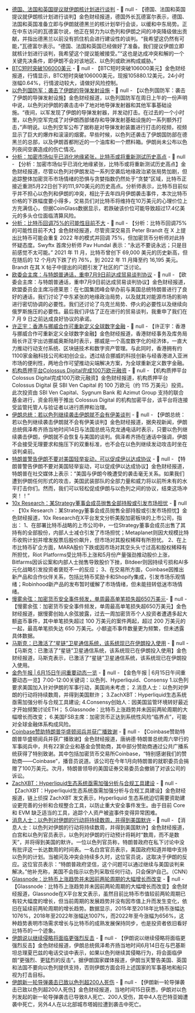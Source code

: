 - [德国、法国和英国提议就伊朗核计划进行谈判](https://flash.jin10.com/detail/20250615140915675800) - 📰 null - 【德国、法国和英国提议就伊朗核计划进行谈判】金色财经报道，德国外长瓦德富尔表示，德国、法国和英国准备立即与伊朗就德黑兰的核计划举行会谈，以缓和中东局势。正在中东访问的瓦德富尔说，他正在努力为以色列和伊朗之间的冲突降级做出贡献，并指出德黑兰以前没有抓住机会进行建设性的谈判。“我希望这仍然有可能，”瓦德富尔表示。“德国、法国和英国已经做好了准备。我们提议伊朗立即就核计划进行谈判，我希望这个提议能被接受。”“这也是达成冲突和解的一个关键先决条件，即伊朗不会对该地区、以色列或欧洲构成威胁。”
- [BTC短时突破106000美元]() - 📰 null - 【BTC短时突破106000美元】金色财经报道，行情显示，BTC短时突破106000美元，现报105880.12美元，24小时涨幅0.64%，行情波动较大，请做好风险控制。
- [以色列国防军：袭击了伊朗的导弹发射设施](https://flash.jin10.com/detail/20250615140108924800) - 📰 null - 【以色列国防军：袭击了伊朗的导弹发射设施】金色财经报道，以色列国防军在周日上午的一份声明中说，以色列对伊朗的袭击击中了地对地导弹发射器和其他军事基础设施。“夜间，以军发现了伊朗的导弹发射器，并发动打击。在过去的一个小时里，以色列空军完成了对伊朗西部储存和导弹发射基础设施的一系列额外打击，”声明说。以色列空军公布了据称是对导弹发射装置进行打击的视频，视频显示了巨大的爆炸和滚滚的烟雾。早些时候，以色列还袭击了伊朗国防部在德黑兰的总部，以及伊朗首都附近的一个油库和一个燃料箱。伊朗尚未公布以色列夜间空袭造成的伤亡情况。
- [分析：加密市场似乎已消化地缘紧张，比特币或将重新测试历史高点](https://cointelegraph.com/news/crypto-fear-greed-index-bitcoin-price-israel-iran-tension) - 📰 null - 【分析：加密市场似乎已消化地缘紧张，比特币或将重新测试历史高点】金色财经报道，尽管以色列对伊朗发动一系列空袭后地缘政治紧张局势加剧，但追踪整体加密货币市场情绪的恐惧与贪婪指数仍然处于“贪婪”区域，比特币正接近重测5月22日创下的111,970美元的历史高点。分析师表示，比特币目前似乎并不担心以色列和伊朗的冲突，相比于去年四月伊朗袭击事件，本次比特币价格的下跌幅度要小得多，交易员们对比特币将维持在10万美元的心理价位上方充满信心，但据CoinGlass数据显示，若跌破该价位可能导致超过17.4亿美元的多头仓位面临清算风险。
- [分析：比特币回调75%的可能性目前不大](https://cointelegraph.com/magazine/bitcoin-price-prediction-oil-sharplink-ether-buy-anthony-pompliano-hodlers-digest/) - 📰 null - 【分析：比特币回调75%的可能性目前不大】金色财经报道，尽管资深交易员 Peter Brandt 在 X 上提出比特币可能会重复 2022 年的模式并回调 75%，但加密货币分析师对此持怀疑态度。Swyftx 首席分析师 Pav Hundal 表示：“永远不要说永远；只是目前感觉不太可能。” 
2021 年 11 月，比特币曾创下 69,000 美元的历史新高，但在随后的 12 个月内下跌了约 76%，到 2022 年 11 月降至约 16,195 美元。Brandt 在其 X 帖子中提出的问题引发了社区的广泛讨论。
- [欧委会主席：与特朗普通话，重申7月9日前达成贸易谈判协议](https://flash.jin10.com/detail/20250615032526145800) - 📰 null - 【欧委会主席：与特朗普通话，重申7月9日前达成贸易谈判协议】金色财经报道，欧盟委员会主席冯德莱恩：在七国集团峰会举办前与美国总统特朗普进行了良好的通话，我们讨论了中东紧张的地缘政治局势，以及就其对能源市场的影响进行密切协调的必要性。我们还讨论了乌克兰局势、停火的必要性以及继续向俄罗斯施压的必要性。最后我们评估了正在进行的贸易谈判，我重申了我们在 7 月 9 日之前达成良好协议的承诺。
- [许正宇：香港与挪威合作可重新定义全球数字金融](https://finance.mingpao.com/fin/instantf/20250613/1749812497239) - 📰 null - 【许正宇：香港与挪威合作可重新定义全球数字金融】金色财经报道，香港财经事务及库务局局长许正宇出访挪威奥斯陆时表示，挪威是一个高度数字化的经济体，一直大力推动行动支付系统、区块链技术和数字资产管理。与此同时，香港拥有约1100家金融科技公司和初创企业。透过结合挪威的科技创新与经香港进入亚洲市场的便利性，两地合作可望推动尖端解决方案，为全球重新定义数字金融。
- [机构质押平台Colossus Digital完成100万欧元融资](https://www.crowdfundinsider.com/2025/06/242025-sbi-ven-capital-invests-e1m-in-colossus-digital-to-boost-institutional-crypto-platform/) - 📰 null - 【机构质押平台Colossus Digital完成100万欧元融资】金色财经报道，机构质押平台 Colossus Digital 获 SBI Ven Capital 的 100 万欧元（约 115 万美元）投资。此次投资由 SBI Ven Capital、Sygnum Bank 和 Azimut Group 支持的联合基金进行，资金将用于推出 Colossus Digital 的机构加密平台，该平台将连接受监管托管人与验证者以进行质押和治理。
- [伊朗总统：若以色列继续袭击伊朗就不会有伊美谈判](https://www.cls.cn/detail/2057696) - 📰 null - 【伊朗总统：若以色列继续袭击伊朗就不会有伊美谈判】金色财经报道，据央视新闻，伊朗总统佩泽希齐扬当地时间14日与法国总统马克龙通电话时表示，只要以色列继续袭击伊朗，伊朗就不会恢复与美国的谈判。佩泽希齐扬在通话中强调，伊朗不会接受无理要求和施压下的双重标准，也不会在以色列继续发动攻击时坐在谈判桌前。
- [特朗普警告伊朗不要对美国轻举妄动，可以促成伊以达成协议](https://flash.jin10.com/detail/20250615124108558800) - 📰 null - 【特朗普警告伊朗不要对美国轻举妄动，可以促成伊以达成协议】金色财经报道，特朗普在社交媒体上表示：“美国与伊朗今晚遭受的袭击毫无关系。如果我们遭到伊朗任何形式的攻击，美国武装部队的全部力量和威力将以前所未有的水平打击你们。然而，我们可以轻松促成伊朗与以色列之间的协议，结束这场冲突！！”
- [10x Research：某Strategy董事会成员抛售全部持股或引发市场担忧](https://x.com/10x_Research/status/1934049900960047129) - 📰 null - 【10x Research：某Strategy董事会成员抛售全部持股或引发市场担忧】金色财经报道，10x Research在X平台发文分析美股加密板块的上市公司，指出： 
1、在部署比特币战略的上市公司中，一位Strategy董事会成员出售了其持有的全部股份，内部人士减仓引发了市场担忧；Metaplanet则因大规模比特币收购计划并增发股票后股价飙升，但市场对其股权稀释有所担忧。 
2、在上市比特币矿企方面，MARA股价下跌或因市场对其空头头寸过高和股权稀释有所担忧，Riot Platforms受比特币上涨和5月份产量强劲推动股价上涨，Bitfarms因诉讼案和内部人士抛售导致股价下挫，Bitdeer则因持续亏损和AI多元化战略引发投资者褒贬不一的反应； 
3、在交易所方面，Coinbase因推出新产品和合作伙伴关系，包括比特币奖励卡和Shopify集成，引发市场乐观情绪；Robinhood新产品的发布暂时缓解了市场情绪，但未能扭转低迷市场情绪。
- [慢雾余弦：加密货币安全事件频发，单周最高单笔损失超650万美元​](https://x.com/evilcos/status/1933814403524399242) - 📰 null - 【慢雾余弦：加密货币安全事件频发，单周最高单笔损失超650万美元​】金色财经报道，据慢雾创始人余弦披露，过去一周加密货币个人投资者遭遇多起大额盗币事件，其中单笔损失超过 100 万美元的案件两起，超过 200 万美元的一起，最高单笔损失达 650 万美元。小额盗币事件数量更为频繁，但未透露具体数据。
- [马斯克：已激活了“星链”卫星通信系统，该系统现已在伊朗投入使用](https://finance.sina.com.cn/7x24/2025-06-15/doc-infaaxxs4707918.shtml) - 📰 null - 【马斯克：已激活了“星链”卫星通信系统，该系统现已在伊朗投入使用】金色财经报道，马斯克表示，已激活了“星链”卫星通信系统，该系统现已在伊朗投入使用。
- [金色午报 | 6月15日午间重要动态一览]() - 📰 null - 【金色午报 | 6月15日午间重要动态一览】7:00-12:00关键词：以色列、Hyperliquid、Consensy 
1.以色列要求美国加入针对伊朗的军事行动，美国尚未考虑； 
2.消息人士：以色列对伊朗的行动将持续数周，并得到美国默许； 
3.ZachXBT：Hyperliquid生态系统亟需加强分析与合规工具建设; 
4.Consensy创始人：因美国监管环境转好最近才开始频繁讨论ETH； 
5.Glassnode：比特币上涨趋势并未因前两轮周期的大幅增长而改变； 
6.美国FSB主席：加密货币正达到系统性风险“临界点”，可能对全球金融体系构成风险。
- [Coinbase赞助特朗普华盛顿阅兵并获广播致谢](https://www.mediaite.com/media/tv/trumps-military-parade-gives-shoutouts-to-corporate-donors-special-thanks-to-our-sponsor-coinbase/amp/) - 📰 null - 【Coinbase赞助特朗普华盛顿阅兵并获广播致谢】金色财经报道，唐纳德·特朗普总统周六举行的军事阅兵中，共有22家企业和基金会赞助商，其中部分赞助商通过公共广播系统获得了特别致谢。其中包括加密货币交易所Coinbase，“特别感谢我们的赞助商——Coinbase”，播音员说道。该公司在今年1月向特朗普的就职委员会捐赠了100万美元。次月，特朗普领导的美国证券交易委员会撤销了对该公司的诉讼。
- [ZachXBT：Hyperliquid生态系统亟需加强分析与合规工具建设](https://x.com/zachxbt/status/1933891094724722941) - 📰 null - 【ZachXBT：Hyperliquid生态系统亟需加强分析与合规工具建设】金色财经报道，链上侦探 ZachXBT 发文表示，Hyperliquid 生态系统迫切需要资助建设更完善的分析和合规整合工具，以防止重大安全事件发生。由于目前 Core 和 EVM 缺乏适当的工具，追踪个人资产被盗事件变得异常困难。
- [消息人士：以色列对伊朗的行动将持续数周，并得到美国默许](https://flash.jin10.com/detail/20250615114413376800) - 📰 null - 【消息人士：以色列对伊朗的行动将持续数周，并得到美国默许】金色财经报道，白宫和以色列官员表示，以色列对伊朗的行动预计将耗时“数周，而不是数天”，并将得到美国的默许。一位以色列官员称，特朗普政府在私下讨论中没有批评这一长达数周的时间表。一名白宫官员表示，美国政府知道并暗中支持以色列的计划。当被问及冲突会持续多久时，这位官员说，这取决于伊朗的反应。这位官员表示：“特朗普政府坚信，这个问题可以通过继续与美国谈判来解决。”他补充称，美国不会指示以色列采取任何行动，只会保护自己。（CNN）
- [Glassnode：比特币上涨趋势并未因前两轮周期的大幅增长而改变](https://x.com/glassnode/status/1933796558660624409) - 📰 null - 【Glassnode：比特币上涨趋势并未因前两轮周期的大幅增长而改变】金色财经报道，Glassnode在X平台发文表示，虽然目前比特币市值较前两轮周期已有较大幅度的增长，但当前周期的发展趋势并没有因市值上升而发生变化，依旧在延续前两轮周期的增长趋势。数据显示，2015年至2018年比特币涨幅达1076%，2018年至2022年涨幅达1007%，而2022年至今涨幅为656%，这种趋势表明市场需求增长与比特币的成熟发展保持同步，也是投资者依旧看好比特币的一个迹象。
- [伊朗说以继续侵略将面临更强烈反击](https://flash.jin10.com/detail/20250615101814192800) - 📰 null - 【伊朗说以继续侵略将面临更强烈反击】金色财经报道，伊朗总统佩泽希齐扬当地时间6月14日在与巴基斯坦总理夏巴兹的电话交谈中表示，如果以色列继续其侵略行为，将会面临伊朗“更强烈、更猛烈的反击”。据伊朗国家媒体报道，伊朗当天警告美国、英国和法国不要向以色列提供支持，否则伊朗方面会将上述国家的军事基地和船只视为打击目标。
- [伊朗新一轮导弹袭击已致以色列超200人死伤](https://flash.jin10.com/detail/20250615112626592800) - 📰 null - 【伊朗新一轮导弹袭击已致以色列超200人死伤】金色财经报道，当地时间15日获悉，伊朗对以色列发起的新一轮导弹袭击已导致8人死亡、200人受伤，其中4人在巴特亚姆遭袭中死亡，另外4人在以北部城市塔姆拉遭到袭击中死亡。
